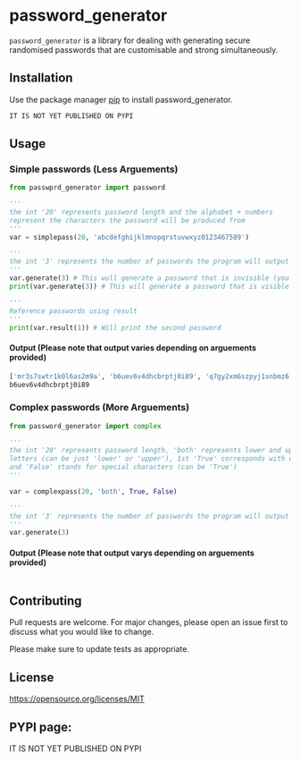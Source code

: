 # password_generator

```password_generator``` is a library for dealing with generating secure randomised passwords that are customisable and strong simultaneously.

## Installation

Use the package manager [pip]() to install password_generator.

```bash
IT IS NOT YET PUBLISHED ON PYPI
```

## Usage
### Simple passwords (Less Arguements)
```python
from passwprd_generator import password

'''
the int '20' represents password length and the alphabet + numbers
represent the characters the password will be produced from
'''
var = simplepass(20, 'abcdefghijklmnopqrstuvwxyz0123467589')

'''
the int '3' represents the number of passwords the program will output
'''
var.generate(3) # This wull generate a password that is invisible (you cant see it as an output)
print(var.generate(3)) # This will generate a password that is visible (as part of a list)

'''
Reference passwords using result
'''
print(var.result(1)) # Will print the second password
```

#### Output (Please note that output varies depending on arguements provided)

```python
['mr3s7swtr1k0l6as2m9a', 'b6uev6v4dhcbrptj0i89', 'q7gy2xm6szpyj1snbmz6']
b6uev6v4dhcbrptj0i89
```

### Complex passwords (More Arguements)

```python
from password_generator import complex

'''
the int '20' represents password length, 'both' represents lower and uppercase
letters (can be just 'lower' or 'upper'), 1st 'True' corresponds with digits (can be 'False')
and 'False' stands for special characters (can be 'True')
'''

var = complexpass(20, 'both', True, False)

'''
the int '3' represents the number of passwords the program will output
'''
var.generate(3)

```

#### Output (Please note that output varys depending on arguements provided)

```python

```


## Contributing
Pull requests are welcome. For major changes, please open an issue first to discuss what you would like to change.

Please make sure to update tests as appropriate.

## License
https://opensource.org/licenses/MIT

## PYPI page:
IT IS NOT YET PUBLISHED ON PYPI
